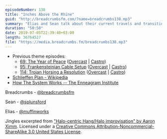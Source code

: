 ```yaml
---
episodeNumber: 138
title: "Inches Above the Rhine"
guid: "http://breadcrumbsfm.com/?name=breadcrumbs138.mp3"
summary: "Elias and Sean talk about their current travels and transitions and reflect on their yearly/semi-yearly/quarterly themes. They end up in a discussion about making mental, emotional, or gut decisions and being at peace with them."
duration: "50:50"
date: 2019-07-05T22:39:40+03:00
length: 36764527
file: "https://media.breadcrumbs.fm/breadcrumbs138.mp3"
---
```


- Previous theme episodes:
    - [69: The Year of Peace](http://breadcrumbsfm.com/?name=breadcrumbs69.mp3) ([Overcast](https://overcast.fm/+LlyopL77Q) | [Castro](https://castro.fm/episode/wPZkpT))
    - [95: Frankensteinian Cable Setup](http://breadcrumbsfm.com/?name=breadcrumbs95.mp3) ([Overcast](https://overcast.fm/+LlypTRrO0) | [Castro](https://castro.fm/episode/kmZqKh))
    - [114: Trojan Horsing a Resolution](http://breadcrumbsfm.com/?name=breadcrumbs114.mp3) ([Overcast](https://overcast.fm/+LlyqHPLKo) | [Castro](https://castro.fm/episode/V5beVT))
- [Schlieffen Plan - Wikipedia](https://en.wikipedia.org/wiki/Schlieffen_Plan)
- [How The System Works -- The Enneagram Institute](https://www.enneagraminstitute.com/how-the-enneagram-system-works)

Breadcrumbs - [@breadcrumbsfm](https://twitter.com/breadcrumbsfm)

Sean - [@splunsford](https://twitter.com/splunsford)

Elias - [@muffinworks](https://twitter.com/muffinworks)

Jingles excerpted from ["Halo-centric Hang/Halo improvisation" by Aaron Ximm](http://freemusicarchive.org/music/aaron_ximm/handpans_and_the_hang/). Licensed under a [Creative Commons Attribution-Noncommercial-ShareAlike 3.0 United States License](http://creativecommons.org/licenses/by-nc-sa/3.0/us/).
